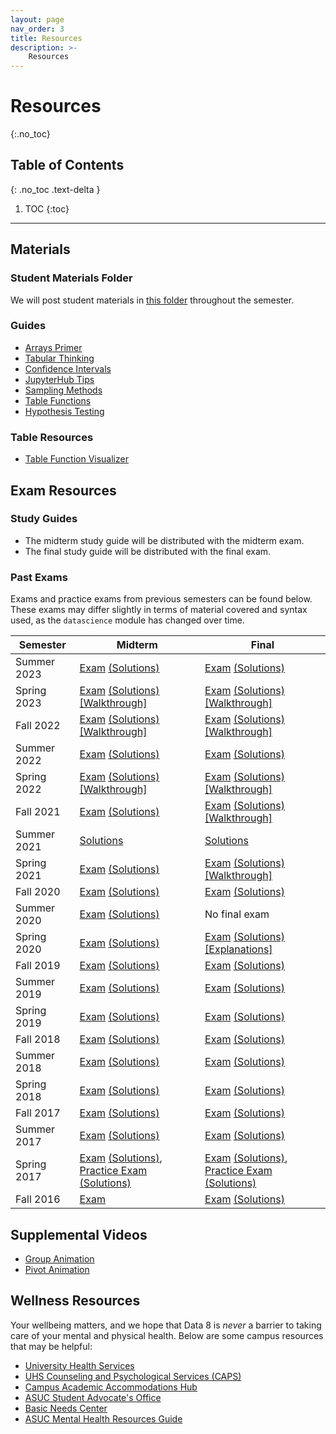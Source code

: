 ```yaml
---
layout: page
nav_order: 3
title: Resources
description: >-
    Resources
---
```


# Resources
{:.no_toc}

## Table of Contents
{: .no_toc .text-delta }

1. TOC
{:toc}

---

## Materials

### Student Materials Folder
We will post student materials in [this folder](https://drive.google.com/drive/folders/13DiD3T0WoMSwNYL_i0k2tmMTvOSHJe5T?usp=sharing) throughout the semester.

### Guides
* [Arrays Primer](https://drive.google.com/file/d/1SzpKe_SnFf9_mkLyhETz5-AiaBJBYJDv/view?usp=sharing)
* [Tabular Thinking](https://drive.google.com/file/d/1D9PXUgDLXjFBXZoyGVSKpzk0nKQziDTP/view?usp=sharing)
* [Confidence Intervals](https://drive.google.com/file/d/1MTHu81FjF2SKps4a6x_N_sMWcFs2APx4/view?usp=sharing)
* [JupyterHub Tips](https://drive.google.com/file/d/1vA4x3RIwCq8jY4KvTRpqrnmASS7Se1Bn/view?usp=sharing)
* [Sampling Methods](https://drive.google.com/file/d/1k8uNN0Bg7J0BTgK-0Z5glDNtd_5FTJQl/view?usp=sharing)
* [Table Functions](https://drive.google.com/file/d/1j2hjhweJdGWW0EdvmjGHsXFUatXIZax4/view?usp=sharing)
* [Hypothesis Testing](https://drive.google.com/file/d/1s9e252XRIUYxNeI8dNG4D0f8B9iwEv6x/view?usp=sharing)

### Table Resources
* [Table Function Visualizer](https://www.data8.org/interactive_table_functions/)

## Exam Resources

### Study Guides
* The midterm study guide will be distributed with the midterm exam.
* The final study guide will be distributed with the final exam.

### Past Exams
Exams and practice exams from previous semesters can be found below. These exams may differ slightly in terms of material covered and syntax used, as the `datascience` module has changed over time.

| Semester | Midterm | Final |
| -- | -- | -- |
| Summer 2023 | [Exam](https://docs.google.com/viewer?url=https://github.com/data-8/exams/raw/master/su23/data8-su23-midterm.pdf) [(Solutions)](https://docs.google.com/viewer?url=https://github.com/data-8/exams/raw/master/su23/data8-su23-midterm-solutions.pdf) | [Exam](https://docs.google.com/viewer?url=https://github.com/data-8/exams/raw/master/su23/data8-su23-final.pdf) [(Solutions)](https://docs.google.com/viewer?url=https://github.com/data-8/exams/raw/master/su23/data8-su23-final-solutions.pdf) |
| Spring 2023 | [Exam](https://docs.google.com/viewer?url=https://github.com/data-8/exams/raw/master/sp23/data8-sp23-midterm.pdf) [(Solutions)](https://docs.google.com/viewer?url=https://github.com/data-8/exams/raw/master/sp23/data8-sp23-midterm-solutions.pdf) [[Walkthrough]](https://drive.google.com/drive/u/1/folders/1Thm3volFpFWC1QkNsJyWOgIG5bwvE7sO)| [Exam](https://docs.google.com/viewer?url=https://github.com/data-8/exams/raw/master/sp23/data8-sp23-final.pdf) [(Solutions)](https://docs.google.com/viewer?url=https://github.com/data-8/exams/raw/master/sp23/data8-sp23-final-solutions.pdf) [[Walkthrough]](https://drive.google.com/drive/folders/16jdAEOnIeX6GJTLgBbechsIKMrijE4gw?usp=drive_link)|
| Fall 2022 | [Exam](https://docs.google.com/viewer?url=https://github.com/data-8/exams/raw/master/fa22/data8-fa22-midterm.pdf) [(Solutions)](https://docs.google.com/viewer?url=https://github.com/data-8/exams/raw/master/fa22/data8-fa22-midterm-solutions.pdf) [[Walkthrough]](https://drive.google.com/drive/folders/1Uk3HbQ17PlzItvoOKEGIJoMbLq-AFyHo?usp=sharing) | [Exam](https://docs.google.com/viewer?url=https://github.com/data-8/exams/raw/master/fa22/data8-fa22-final.pdf) [(Solutions)](https://docs.google.com/viewer?url=https://github.com/data-8/exams/raw/master/fa22/data8-fa22-final-solutions.pdf) [[Walkthrough]](https://drive.google.com/drive/folders/1xGaTroiFbpa4-srPky3iQZLMySmCNt1U?usp=sharing)|
| Summer 2022 | [Exam](https://docs.google.com/viewer?url=https://github.com/data-8/exams/raw/master/su22/data8-su22-midterm.pdf) [(Solutions)](https://docs.google.com/viewer?url=https://github.com/data-8/exams/raw/master/su22/data8-su22-midterm-solutions.pdf) | [Exam](https://docs.google.com/viewer?url=https://github.com/data-8/exams/raw/master/su22/data8-su22-final.pdf) [(Solutions)](https://docs.google.com/viewer?url=https://github.com/data-8/exams/raw/master/su22/data8-su22-final-solutions.pdf) |
| Spring 2022 | [Exam](https://docs.google.com/viewer?url=https://github.com/data-8/exams/raw/master/sp22/data8-sp22-midterm.pdf) [(Solutions)](https://docs.google.com/viewer?url=https://github.com/data-8/exams/raw/master/sp22/data8-sp22-midterm-solutions.pdf) [[Walkthrough]](https://drive.google.com/drive/folders/1kgOV6o5L4Wu6PBAC0GgJb9OrrI5D0PZq?usp=sharing) | [Exam](https://docs.google.com/viewer?url=https://github.com/data-8/exams/raw/master/sp22/data8-sp22-final.pdf) [(Solutions)](https://docs.google.com/viewer?url=https://github.com/data-8/exams/raw/master/sp22/data8-sp22-final-solutions.pdf) [[Walkthrough]](https://drive.google.com/drive/folders/1XTeKzEuaQ_5e_XK48djbenNONcPY2Klp?usp=sharing) |
| Fall 2021 | [Exam](https://docs.google.com/viewer?url=https://github.com/data-8/exams/raw/master/fa21/data8-fa21-midterm.pdf) [(Solutions)](https://docs.google.com/viewer?url=https://github.com/data-8/exams/raw/master/fa21/data8-fa21-midterm-solutions.pdf) | [Exam](https://docs.google.com/viewer?url=https://github.com/data-8/exams/raw/master/fa21/data8-fa21-final.pdf) [(Solutions)](https://docs.google.com/viewer?url=https://github.com/data-8/exams/raw/master/fa21/data8-fa21-final-solutions.pdf) [[Walkthrough]](https://drive.google.com/drive/folders/1rzPPxZAdH-PhKm7AO2jOMJbMoN7HBtgi?usp=sharing)|
| Summer 2021 | [Solutions](https://docs.google.com/viewer?url=https://github.com/data-8/exams/raw/master/su21/data8-su21-midterm-solutions.pdf) |  [Solutions](https://docs.google.com/viewer?url=https://github.com/data-8/exams/raw/master/su21/data8-su21-final-solutions.pdf) |
| Spring 2021 | [Exam](https://docs.google.com/viewer?url=https://github.com/data-8/exams/raw/master/sp21/data8-sp21-midterm.pdf) [(Solutions)](https://docs.google.com/viewer?url=https://github.com/data-8/exams/raw/master/sp21/data8-sp21-midterm-solutions.pdf) | [Exam](https://docs.google.com/viewer?url=https://github.com/data-8/exams/raw/master/sp21/data8-sp21-final.pdf) [(Solutions)](https://docs.google.com/viewer?url=https://github.com/data-8/exams/raw/master/sp21/data8-sp21-final-solutions.pdf) [[Walkthrough]](https://drive.google.com/drive/folders/14fGPGG-9CBmZfVdFkcElb8YSxrveC9Lv?usp=sharing)|
| Fall 2020 | [Exam](https://docs.google.com/viewer?url=https://github.com/data-8/exams/raw/master/fa20/data8-fa20-midterm.pdf) [(Solutions)](https://docs.google.com/viewer?url=https://github.com/data-8/exams/raw/master/fa20/data8-fa20-midterm-solutions.pdf) | [Exam](https://docs.google.com/viewer?url=https://github.com/data-8/exams/raw/master/fa20/data8-fa20-final.pdf) [(Solutions)](https://docs.google.com/viewer?url=https://github.com/data-8/exams/raw/master/fa20/data8-fa20-final-solutions.pdf) |
| Summer 2020 | [Exam](https://docs.google.com/viewer?url=https://github.com/data-8/exams/raw/master/su20/data8-su20-midterm.pdf) [(Solutions)](https://docs.google.com/viewer?url=https://github.com/data-8/exams/raw/master/su20/data8-su20-midterm-solutions.pdf) | No final exam |
| Spring 2020 | [Exam](https://docs.google.com/viewer?url=https://github.com/data-8/exams/raw/master/sp20/data8-sp20-midterm.pdf) [(Solutions)](https://docs.google.com/viewer?url=https://github.com/data-8/exams/raw/master/sp20/data8-sp20-midterm-solutions.pdf) | [Exam](https://docs.google.com/viewer?url=https://github.com/data-8/exams/raw/master/sp20/data8-sp20-final.pdf) [(Solutions)](https://docs.google.com/viewer?url=https://github.com/data-8/exams/raw/master/sp20/data8-sp20-final-solutions.pdf) [[Explanations]](https://docs.google.com/document/d/1WqgRDDwyL98Y4WROVURR2-EWjmTXJTPczpT662XIkk4/edit?usp=sharing) |
| Fall 2019 | [Exam](https://docs.google.com/viewer?url=https://github.com/data-8/exams/raw/master/fa19/data8-fa19-midterm.pdf) [(Solutions)](https://docs.google.com/viewer?url=https://github.com/data-8/exams/raw/master/fa19/data8-fa19-midterm-solutions.pdf) | [Exam](https://docs.google.com/viewer?url=https://github.com/data-8/exams/raw/master/fa19/data8-fa19-final.pdf) [(Solutions)](https://docs.google.com/viewer?url=https://github.com/data-8/exams/raw/master/fa19/data8-fa19-final-solutions.pdf) |
| Summer 2019 | [Exam](https://docs.google.com/viewer?url=https://github.com/data-8/exams/raw/master/su19/data8-su19-midterm.pdf) [(Solutions)](https://docs.google.com/viewer?url=https://github.com/data-8/exams/raw/master/su19/data8-su19-midterm-solutions.pdf) | [Exam](https://docs.google.com/viewer?url=https://github.com/data-8/exams/raw/master/su19/data8-su19-final.pdf) [(Solutions)](https://docs.google.com/viewer?url=https://github.com/data-8/exams/raw/master/su19/data8-su19-final-solutions.pdf) |
| Spring 2019 | [Exam](https://docs.google.com/viewer?url=https://github.com/data-8/exams/raw/master/sp19/data8-sp19-midterm.pdf) [(Solutions)](https://docs.google.com/viewer?url=https://github.com/data-8/exams/raw/master/sp19/data8-sp19-midterm-solutions.pdf) | [Exam](https://docs.google.com/viewer?url=https://github.com/data-8/exams/raw/master/sp19/data8-sp19-final.pdf) [(Solutions)](https://docs.google.com/viewer?url=https://github.com/data-8/exams/raw/master/sp19/data8-sp19-final-solutions.pdf) |
| Fall 2018 | [Exam](https://docs.google.com/viewer?url=https://github.com/data-8/exams/raw/master/fa18/data8-fa18-midterm.pdf) [(Solutions)](https://docs.google.com/viewer?url=https://github.com/data-8/exams/raw/master/fa18/data8-fa18-midterm-solutions.pdf) | [Exam](https://docs.google.com/viewer?url=https://github.com/data-8/exams/raw/master/fa18/data8-fa18-final.pdf) [(Solutions)](https://docs.google.com/viewer?url=https://github.com/data-8/exams/raw/master/fa18/data8-fa18-final-solutions.pdf)|
| Summer 2018 | [Exam](https://docs.google.com/viewer?url=https://github.com/data-8/exams/raw/master/su18/data8-su18-midterm.pdf) [(Solutions)](https://docs.google.com/viewer?url=https://github.com/data-8/exams/raw/master/su18/data8-su18-midterm-solutions.pdf) | [Exam](https://docs.google.com/viewer?url=https://github.com/data-8/exams/raw/master/su18/data8-su18-final.pdf) [(Solutions)](https://docs.google.com/viewer?url=https://github.com/data-8/exams/raw/master/su18/data8-su18-final-solutions.pdf) |
| Spring 2018 | [Exam](https://docs.google.com/viewer?url=https://github.com/data-8/exams/raw/master/sp18/data8-sp18-midterm.pdf) [(Solutions)](https://docs.google.com/viewer?url=https://github.com/data-8/exams/raw/master/sp18/data8-sp18-midterm-solutions.pdf) | [Exam](https://docs.google.com/viewer?url=https://github.com/data-8/exams/raw/master/sp18/data8-sp18-final.pdf) [(Solutions)](https://docs.google.com/viewer?url=https://github.com/data-8/exams/raw/master/sp18/data8-sp18-final-solutions.pdf) |
| Fall 2017 | [Exam](https://docs.google.com/viewer?url=https://github.com/data-8/exams/raw/master/fa17/data8-fa17-midterm.pdf) [(Solutions)](https://docs.google.com/viewer?url=https://github.com/data-8/exams/raw/master/fa17/data8-fa17-midterm-solutions.pdf) | [Exam](https://docs.google.com/viewer?url=https://github.com/data-8/exams/raw/master/fa17/data8-fa17-final.pdf) [(Solutions)](https://docs.google.com/viewer?url=https://github.com/data-8/exams/raw/master/fa17/data8-fa17-final-solutions.pdf) |
| Summer 2017 | [Exam](https://docs.google.com/viewer?url=https://github.com/data-8/exams/raw/master/su17/data8-su17-midterm.pdf) [(Solutions)](https://docs.google.com/viewer?url=https://github.com/data-8/exams/raw/master/su17/data8-su17-midterm-solutions.pdf) | [Exam](https://docs.google.com/viewer?url=https://github.com/data-8/exams/raw/master/su17/data8-su17-final.pdf) [(Solutions)](https://docs.google.com/viewer?url=https://github.com/data-8/exams/raw/master/su17/data8-su17-final-solutions.pdf) |
| Spring 2017 | [Exam](https://docs.google.com/viewer?url=https://github.com/data-8/exams/raw/master/sp17/data8-sp17-midterm.pdf) [(Solutions)](https://docs.google.com/viewer?url=https://github.com/data-8/exams/raw/master/sp17/data8-sp17-midterm-solutions.pdf), [Practice Exam](https://docs.google.com/viewer?url=https://github.com/data-8/exams/raw/master/sp17/data8-sp17-practice.pdf) [(Solutions)](https://docs.google.com/viewer?url=https://github.com/data-8/exams/raw/master/sp17/data8-sp17-practice-solutions.pdf) | [Exam](https://docs.google.com/viewer?url=https://github.com/data-8/exams/raw/master/sp17/data8-sp17-final.pdf) [(Solutions)](https://docs.google.com/viewer?url=https://github.com/data-8/exams/raw/master/sp17/data8-sp17-final-solutions.pdf), [Practice Exam](https://docs.google.com/viewer?url=https://github.com/data-8/exams/raw/master/sp17/data8-sp17-practice-final.pdf) [(Solutions)](https://docs.google.com/viewer?url=https://github.com/data-8/exams/raw/master/sp17/data8-sp17-practice-final-solutions.pdf) |
| Fall 2016 |  [Exam](https://docs.google.com/viewer?url=https://github.com/data-8/exams/raw/master/fa16/data8-fa16-midterm.pdf) | [Exam](https://docs.google.com/viewer?url=https://github.com/data-8/exams/raw/master/fa16/data8-fa16-final.pdf) [(Solutions)](https://docs.google.com/viewer?url=https://github.com/data-8/exams/raw/master/fa16/data8-fa16-final-solutions.pdf) |
## Supplemental Videos
* [Group Animation](https://drive.google.com/file/d/1kOVPDuMt68I62qlhPKrVYTY5VQl7MYJm/view?usp=sharing)
* [Pivot Animation](https://drive.google.com/file/d/1aOFG3n8pOlQSJrAr3kMI9AofhMykNKbX/view?usp=sharing)

## Wellness Resources

Your wellbeing matters, and we hope that Data 8 is _never_ a barrier to taking care of your mental and physical health. Below are some campus resources that may be helpful:

* [University Health Services](https://uhs.berkeley.edu/)
* [UHS Counseling and Psychological Services (CAPS)](https://uhs.berkeley.edu/caps)
* [Campus Academic Accommodations Hub](https://evcp.berkeley.edu/programs-resources/academic-accommodations-hub)
* [ASUC Student Advocate's Office](https://advocate.berkeley.edu/)
* [Basic Needs Center](https://basicneeds.berkeley.edu/)
* [ASUC Mental Health Resources Guide](https://asuc.org/wp-content/uploads/2018/02/Mental-Health-Resources.pdf)

<script src="../assets/darkmode.js"></script>
<script>
  window.addEventListener("DOMContentLoaded", (event) => {
    onLoad();
});
</script>
